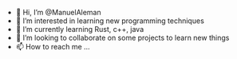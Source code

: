 - 👋 Hi, I’m @ManuelAleman
- 👀 I’m interested in learning new programming techniques
- 🌱 I’m currently learning Rust, c++, java
- 💞️ I’m looking to collaborate on some projects to learn new things
- 📫 How to reach me ...

<!---
ManuelAleman/ManuelAleman is a ✨ special ✨ repository because its `README.md` (this file) appears on your GitHub profile.
You can click the Preview link to take a look at your changes.
--->
